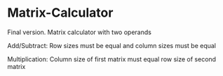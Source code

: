 # Matrix-Calculator
Final version. Matrix calculator with two operands

Add/Subtract: Row sizes must be equal and column sizes must be equal

Multiplication: Column size of first matrix must equal row size of second matrix